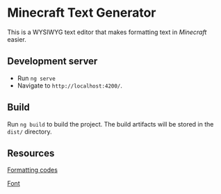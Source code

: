 # Minecraft Text Generator

This is a WYSIWYG text editor that makes formatting text in *Minecraft* easier.

## Development server

- Run `ng serve`
- Navigate to `http://localhost:4200/`.

## Build

Run `ng build` to build the project. The build artifacts will be stored in the `dist/` directory.

## Resources

[Formatting codes](https://minecraft.fandom.com/wiki/Formatting_codes)

[Font](https://www.fontspace.com/minecraft-font-f28180)
